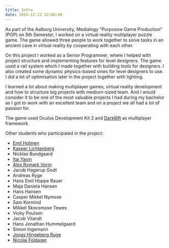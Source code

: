 ```yaml
---
title: Infra
date: 2015-12-12 12:00:00
---
```


As part of the Aalborg University, Medialogy “Purposive Game Production” (PGP) on 5th Semester, I worked on a virtual reality multiplayer puzzle game.
The game allowed three people to work together to solve tasks in an ancient cave in virtual reality by cooperating with each other.

On this project I worked as a Senior Programmer, where I helped with project structure and implementing features for level designers.
The game used a rail system which I made together with building tools for designers.
I also created some dynamic physics-based vines for level designers to use.
I did a lot of optimisation later in the project together with lighting. 

I learned a lot about making multiplayer games, virtual reality development and how to structure big projects with medium-sized team.
And I would consider it to be one of the most valuable projects I had during my bachelor as I got to work with an excellent team and on a project we all had a lot of passion for.

The game used Oculus Development Kit 2 and [DarkRift](https://darkriftnetworking.com/) as multiplayer framework. 

Other students who participated in the project:
* [Emil Holmen](http://emilholmen.com)
* [Kasper Lichtenberg](http://kasperhdl.dk/)
* Nicklas Bundgaard
* [Itai Yavin](http://iyavin.one/)
* [Alex Rymark Vorm](https://soundcloud.com/alex-vorm)
* Jacob Hagerup Godt
* Andreas Ryge
* Hans Emil Hoppe Rauer
* Maja Daniela Hansen
* Hans Hansen
* Casper Mikkel Nymose
* Sam Kormind
* Mikkel Skovsmose Tewes
* Vicky Poulsen
* Jacob Vilandt
* Hans Jonathan Hummelgaard
* Simon Ingemann
* [Jonas Hingeberg Ruge](http://www.jovh.dk/)
* [Nicolai Foldager](https://www.nicfol.com/)